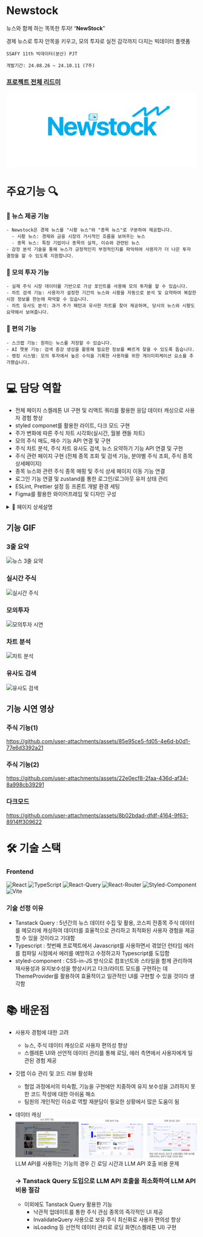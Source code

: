 # Newstock
뉴스와 함께 하는 똑똑한 투자! “**NewStock**”

경제 뉴스로 투자 안목을 키우고, 모의 투자로 실전 감각까지 다지는 빅데이터 플랫폼

`SSAFY 11th 빅데이터(분산) PJT`

`개발기간: 24.08.26 ~ 24.10.11 (7주)`

### [프로젝트 전체 리드미](https://github.com/ssafy-newstock/newstock)

![image (21).png](Picture/blueLogo.png)

# 주요기능 🔍

### 📌 뉴스 제공 기능

    - Newstock은 경제 뉴스를 "시황 뉴스"와 "종목 뉴스"로 구분하여 제공합니다.
      - 시황 뉴스: 경제와 금융 시장의 거시적인 흐름을 보여주는 뉴스
      - 종목 뉴스: 특정 기업이나 종목의 실적, 이슈와 관련된 뉴스
    - 감정 분석 기술을 통해 뉴스가 긍정적인지 부정적인지를 파악하여 사용자가 더 나은 투자 결정을 할 수 있도록 지원합니다.

### 📌 모의 투자 기능

    - 실제 주식 시장 데이터를 기반으로 가상 포인트를 사용해 모의 투자를 할 수 있습니다.
    - 차트 검색 기능: 사용자가 설정한 기간의 뉴스와 시황을 자동으로 분석 및 요약하여 복잡한 시장 정보를 한눈에 파악할 수 있습니다.
    - 차트 유사도 분석: 과거 주가 패턴과 유사한 차트를 찾아 제공하며, 당시의 뉴스와 시황도 요약해서 보여줍니다.

### 📌 편의 기능

    - 스크랩 기능: 원하는 뉴스를 저장할 수 있습니다.
    - AI 챗봇 기능: 검색 증강 생성을 활용해 필요한 정보를 빠르게 찾을 수 있도록 돕습니다.
    - 랭킹 시스템: 모의 투자에서 높은 수익을 기록한 사용자를 위한 게이미피케이션 요소를 추가했습니다.

</div>

# 💻 담당 역할
  - 전체 페이지 스켈레톤 UI 구현 및 리액트 쿼리를 활용한 응답 데이터 캐싱으로 사용자 경험 향상
  - styled componet를 활용한 라이트, 다크 모드 구현
  - 주가 변화에 따른 주식 차트 시각화(실시간, 월봉 캔들 차트)
  - 모의 주식 매도, 매수 기능 API 연결 및 구현
  - 주식 차트 분석, 주식 차트 유사도 검색, 뉴스 요약하기 기능 API 연결 및 구현
  - 주식 관련 페이지 구현 (전체 종목 조회 및 검색 기능, 분야별 주식 조회, 주식 종목 상세페이지)
  - 종목 뉴스와 관련 주식 종목 매핑 및 주식 상세 페이지 이동 기능 연결
  - 로그인 기능 연결 및 zustand를 통한 로그인/로그아웃 유저 상태 관리
  - ESLint, Prettier 설정 등 프론트 개발 환경 세팅
  - Figma를 활용한 와이어프레임 및 디자인 구성

<details>
 <summary>📢 페이지 상세설명</summary>
 <div markdonw="1">

![슬라이드1](https://github.com/user-attachments/assets/1df70413-bf55-41b4-b995-793408a4c348)
![슬라이드3](https://github.com/user-attachments/assets/94f80a2e-9627-4f34-b4e1-8e28945e64ea)
![슬라이드4](https://github.com/user-attachments/assets/197f1d85-b89a-41d8-adce-ef2b6d68bd69)
![슬라이드5](https://github.com/user-attachments/assets/43cd32f5-0853-4211-a2f2-e8275ca466d4)
![슬라이드6](https://github.com/user-attachments/assets/022e74e8-c8b7-4559-8375-e2cd27ab4534)
![슬라이드7](https://github.com/user-attachments/assets/0bbedc6b-24dc-435c-8c51-5588314e1e95)
![슬라이드8](https://github.com/user-attachments/assets/b2367e93-dde8-406b-a43c-db00aca7b143)
![슬라이드9](https://github.com/user-attachments/assets/240c4188-bc96-406e-9248-bdb1e5ece431)
![슬라이드10](https://github.com/user-attachments/assets/d1396b0b-90f2-4247-b199-f6e6cc3bf2ba)
![슬라이드11](https://github.com/user-attachments/assets/5ed9f75f-67ae-4f54-9d04-98075d9bf8ab)
![슬라이드15](https://github.com/user-attachments/assets/a75a9b8b-4d5c-46e4-b1ff-04568ae3c2ea)

 </div>
</details>

## 기능 GIF
### 3줄 요약
![뉴스 3줄 요약](https://github.com/user-attachments/assets/606c9b8f-2c2d-4e93-94a5-d0cbc04fd307)
### 실시간 주식
![실시간 주식](https://github.com/user-attachments/assets/47b83be1-db0e-4f6a-a233-98dba04666b2)
### 모의투자
![모의투자 시연](https://github.com/user-attachments/assets/6ba45a95-e09b-43e1-9752-925b71df52cf)
### 차트 분석
![차트 분석](https://github.com/user-attachments/assets/3bb6bb4b-f9fb-4464-82b1-500fcdde59e8)
### 유사도 검색
![유사도 검색](https://github.com/user-attachments/assets/c7163cad-a366-4dcd-bdd5-9a685093d8c8)

## 기능 시연 영상
### 주식 기능(1)
https://github.com/user-attachments/assets/85e95ce5-fd05-4e6d-b0d1-77e6d3392a21

### 주식 기능(2)
https://github.com/user-attachments/assets/22e0ecf8-2faa-436d-af34-8a998cb39291

### 다크모드
https://github.com/user-attachments/assets/8b02bdad-dfdf-4164-9f63-8914ff309622



# 🛠 기술 스택

### Frontend
![React](https://img.shields.io/badge/React-20232A?style=for-the-badge&logo=react&logoColor=61DAFB)
![TypeScript](https://img.shields.io/badge/typescript-%23007ACC.svg?style=for-the-badge&logo=typescript&logoColor=white)
![React-Query](https://img.shields.io/badge/React_Query-FF4154?style=for-the-badge&logo=ReactQuery&logoColor=white)
![React-Router](https://img.shields.io/badge/React_Router-CA4245?style=for-the-badge&logo=react-router&logoColor=white)
![Styled-Component](https://img.shields.io/badge/styled--components-DB7093?style=for-the-badge&logo=styled-components&logoColor=white)
![Vite](https://img.shields.io/badge/Vite-B73BFE?style=for-the-badge&logo=vite&logoColor=FFD62E)

### 기술 선정 이유
- Tanstack Query : 5년간의 뉴스 데이터 수집 및 활용, 코스피 전종목 주식 데이터를 메모리에 캐싱하여 데이터를 효율적으로 관리하고 최적화된 사용자 경험을 제공할 수 있을 것이라고 기대함
- Typescript : 첫번째 프로젝트에서 Javascript를 사용하면서 겪었던 런타임 에러를 컴파일 시점에서 에러를 예방하고 수정하고자 Typescript를 도입함
- styled-component : CSS-in-JS 방식으로 컴포넌트와 스타일을 함께 관리하여 재사용성과 유지보수성을 향상시키고 다크/라이트 모드를 구현하는 데 ThemeProvider를 활용하여 효율적이고 일관적인 UI를 구현할 수 있을 것이라 생각함

# 📚 배운점
- 사용자 경험에 대한 고려
  - 뉴스, 주식 데이터 캐싱으로 사용자 편의성 향상
  - 스켈레톤 UI와 선언적 데이터 관리를 통해 로딩, 에러 측면에서 사용자에게 일관된 경험 제공
- 깃랩 이슈 관리 및 코드 리뷰 활성화
  - 협업 과정에서의 미숙함, 기능을 구현에만 치중하여 유지 보수성을 고려하지 못한 코드 작성에 대한 아쉬움 해소
  - 팀원의 개인적인 이슈로 역할 재분담이 필요한 상황에서 많은 도움이 됨

- 데이터 캐싱
![LLM 서비스](image.png)
LLM API를 사용하는 기능의 경우 긴 로딩 시간과 LLM API 호출 비용 문제

  ### -> Tanstack Query 도입으로 LLM API 호출을 최소화하여 LLM API 비용 절감

  - 이외에도 Tanstack Query 활용한 기능
    - 낙관적 업데이트를 통한 주식 관심 종목의 즉각적인 UI 제공
    - InvalidateQuery 사용으로 보유 주식 최신화로 사용자 편의성 향상
    - isLoading 등 선언적 데이터 관리로 로딩 화면(스켈레톤 UI) 구현
